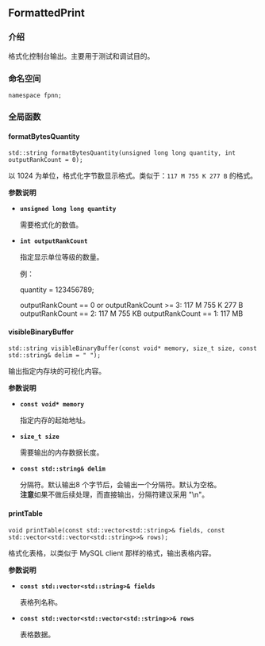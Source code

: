 ## FormattedPrint

### 介绍

格式化控制台输出。主要用于测试和调试目的。

### 命名空间

	namespace fpnn;

### 全局函数

#### formatBytesQuantity

	std::string formatBytesQuantity(unsigned long long quantity, int outputRankCount = 0);

以 1024 为单位，格式化字节数显示格式。类似于：`117 M 755 K 277 B` 的格式。

**参数说明**

* **`unsigned long long quantity`**

	需要格式化的数值。

* **`int outputRankCount`**

	指定显示单位等级的数量。

	例：

	quantity = 123456789;

	outputRankCount == 0 or outputRankCount >= 3: 117 M 755 K 277 B
	outputRankCount == 2:                         117 M 755 KB
	outputRankCount == 1:                         117 MB

#### visibleBinaryBuffer

	std::string visibleBinaryBuffer(const void* memory, size_t size, const std::string& delim = " ");

输出指定内存块的可视化内容。

**参数说明**

* **`const void* memory`**

	指定内存的起始地址。

* **`size_t size`**

	需要输出的内存数据长度。

* **`const std::string& delim`**

	分隔符。默认输出8 个字节后，会输出一个分隔符。默认为空格。  
	**注意**如果不做后续处理，而直接输出，分隔符建议采用 "\n"。


#### printTable

	void printTable(const std::vector<std::string>& fields, const std::vector<std::vector<std::string>>& rows);

格式化表格，以类似于 MySQL client 那样的格式，输出表格内容。

**参数说明**

* **`const std::vector<std::string>& fields`**

	表格列名称。

* **`const std::vector<std::vector<std::string>>& rows`**

	表格数据。